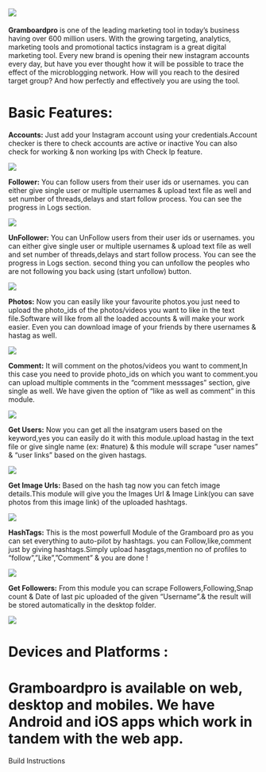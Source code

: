 ![](http://i.imgur.com/qhZJFpg.png)
==========
**Gramboardpro** is one of the leading marketing tool in today’s business having over 600 million users. With the growing targeting, analytics, marketing tools and promotional tactics instagram is a great digital marketing tool.
Every new brand is opening their new instagram accounts every day, but have you ever thought how it will be possible to trace the effect of the microblogging network. How will you reach to the desired target group? And how perfectly and effectively you are using the tool.

Basic Features:
===========

**Accounts:** Just add your Instagram account using your credentials.Account checker is there to check accounts are active or inactive You can also check for working & non working Ips with Check Ip feature.


![](http://i.imgur.com/54gPMEh.png)


**Follower:** You can follow users from their user ids or usernames. you can either give single user or multiple usernames & upload text file as well and set number of threads,delays and start follow process. 
You can see the progress in Logs section.


![](http://i.imgur.com/FUoop8m.png)


**UnFollower:** You can UnFollow users from their user ids or usernames. you can either give single user or multiple usernames & upload text file as well and set number of threads,delays and start follow process. 
You can see the progress in Logs section.
second thing you can unfollow the peoples who are not following you back using (start unfollow) button.


![](http://i.imgur.com/PvM86pA.png)


**Photos:** Now you can easily like your favourite photos.you just need to upload the photo_ids of the photos/videos you want to like in the text file.Software will like from all the loaded accounts & will make your work easier.
Even you can download image of your friends by there usernames & hastag as well.


![](http://i.imgur.com/ZGGO2rz.png)


**Comment:** It will comment on the photos/videos you want to comment,In this case you need to provide photo_ids on which you want to comment.you can upload multiple comments in the “comment messsages” section, give single as well.
We have given the option of “like as well as comment” in this module.


![](http://i.imgur.com/q8ppJAm.png)


**Get Users:** Now you can get all the insatgram users based on the keyword,yes you can easily do it with this module.upload hastag in the text file or give single name (ex: #nature) & this module will scrape “user names” & “user links” based on the given hastags.


![](http://i.imgur.com/vRBroiz.png)


**Get Image Urls:** Based on the hash tag now you can fetch image details.This module will give you the Images Url & Image Link(you can save photos from this image link) of the uploaded hashtags.


![](http://i.imgur.com/wWlbIxM.png)


**HashTags:** This is the most powerfull Module of the Gramboard pro as you can set everything to auto-pilot by hashtags.
you can Follow,like,comment just by giving hashtags.Simply upload hasgtags,mention no of profiles to “follow”,”Like”,”Comment” & you are done !


![](http://i.imgur.com/1w58aX9.png)


**Get Followers:** From this module you can scrape Followers,Following,Snap count & Date of last pic uploaded of the given “Username”.& the result will be stored automatically in the desktop folder.


![](http://i.imgur.com/NL1V3Xq.png)


Devices and Platforms : 
=========================
Gramboardpro is available on web, desktop and mobiles. We have Android and iOS apps which work in tandem with the web app.
=========================

Build Instructions









